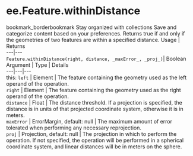  
#  ee.Feature.withinDistance
bookmark_borderbookmark Stay organized with collections  Save and categorize content based on your preferences.
Returns true if and only if the geometries of two features are within a specified distance.
Usage | Returns  
---|---  
`Feature.withinDistance(right, distance, _maxError_, _proj_)`|  Boolean  
Argument | Type | Details  
---|---|---  
this: `left` | Element | The feature containing the geometry used as the left operand of the operation.  
`right` | Element | The feature containing the geometry used as the right operand of the operation.  
`distance` | Float | The distance threshold. If a projection is specified, the distance is in units of that projected coordinate system, otherwise it is in meters.  
`maxError` | ErrorMargin, default: null | The maximum amount of error tolerated when performing any necessary reprojection.  
`proj` | Projection, default: null | The projection in which to perform the operation. If not specified, the operation will be performed in a spherical coordinate system, and linear distances will be in meters on the sphere.  
